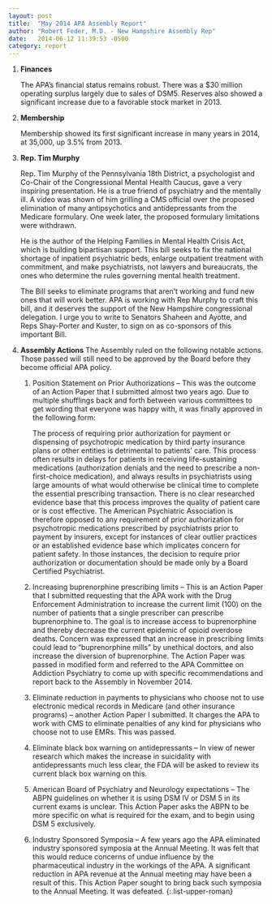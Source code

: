 ```yaml
---
layout: post
title:  "May 2014 APA Assembly Report"
author: "Robert Feder, M.D. - New Hampshire Assembly Rep"
date:   2014-06-12 11:39:53 -0500
category: report
---
```


1. **Finances**

   The APA’s financial status remains robust. There was a $30 million operating surplus largely due to sales of DSM5. Reserves also showed a significant increase due to a favorable stock market in 2013.

2. **Membership**

   Membership showed its first significant increase in many years in 2014, at 35,000, up 3.5% from 2013.

3. **Rep. Tim Murphy**

   Rep. Tim Murphy of the Pennsylvania 18th District, a psychologist and Co-Chair of the Congressional Mental Health Caucus, gave a very inspiring presentation. He is a true friend of psychiatry and the mentally ill. A video was shown of him grilling a CMS official over the proposed elimination of many antipsychotics and antidepressants from the Medicare formulary. One week later, the proposed formulary limitations were withdrawn.

   He is the author of the Helping Families in Mental Health Crisis Act, which is building bipartisan support. This bill seeks to fix the national shortage of inpatient psychiatric beds, enlarge outpatient treatment with commitment, and make psychiatrists, not lawyers and bureaucrats, the ones who determine the rules governing mental health treatment.

   The Bill seeks to eliminate programs that aren’t working and fund new ones that will work better. APA is working with Rep Murphy to craft this bill, and it deserves the support of the New Hampshire congressional delegation. I urge you to write to Senators Shaheen and Ayotte, and Reps Shay-Porter and Kuster, to sign on as co-sponsors of this important Bill.

4. **Assembly Actions**
   The Assembly ruled on the following notable actions. Those passed will still need to be approved by the Board before they become official APA policy.

   1. Position Statement on Prior Authorizations – This was the outcome of an Action Paper that I submitted almost two years ago. Due to multiple shufflings back and forth between various committees to get wording that everyone was happy with, it was finally approved in the following form:

      The process of requiring prior authorization for payment or dispensing of psychotropic medication by third party insurance plans or other entities is detrimental to patients’ care. This process often results in delays for patients in receiving life-sustaining medications (authorization denials and the need to prescribe a non-first-choice medication), and always results in psychiatrists using large amounts of what would otherwise be clinical time to complete the essential prescribing transaction. There is no clear researched evidence base that this process improves the quality of patient care or is cost effective.  The American Psychiatric Association is therefore opposed to any requirement of prior authorization for psychotropic medications prescribed by psychiatrists prior to payment by insurers, except for instances of clear outlier practices or an established evidence base which implicates concern for patient safety. In those instances, the decision to require prior authorization or documentation should be made only by a Board Certified Psychiatrist.

   2. Increasing buprenorphine prescribing limits – This is an Action Paper that I submitted requesting that the APA work with the Drug Enforcement Administration to increase the current limit (100) on the number of patients that a single prescriber can prescribe buprenorphine to. The goal is to increase access to buprenorphine and thereby decrease the current epidemic of opioid overdose deaths. Concern was expressed that an increase in prescribing limits could lead to “buprenorphine mills” by unethical doctors, and also increase the diversion of buprenorphine. The Action Paper was passed in modified form and referred to the APA Committee on Addiction Psychiatry to come up with specific recommendations and report back to the Assembly in November 2014.

   3. Eliminate reduction in payments to physicians who choose not to use electronic medical records in Medicare (and other insurance programs) – another Action Paper I submitted. It charges the APA to work with CMS to eliminate penalties of any kind for physicians who choose not to use EMRs. This was passed.

   4. Eliminate black box warning on antidepressants – In view of newer research which makes the increase in suicidality with antidepressants much less clear, the FDA will be asked to review its current black box warning on this.

   5. American Board of Psychiatry and Neurology expectations – The ABPN guidelines on whether it is using DSM IV or DSM 5 in its current exams is unclear. This Action Paper asks the ABPN to be more specific on what is required for the exam, and to begin using DSM 5 exclusively.

   6. Industry Sponsored Symposia – A few years ago the APA eliminated industry sponsored symposia at the Annual Meeting. It was felt that this would reduce concerns of undue influence by the pharmaceutical industry in the workings of the APA. A significant reduction in APA revenue at the Annual meeting may have been a result of this. This Action Paper sought to bring back such symposia to the Annual Meeting. It was defeated.
{:.list-upper-roman}
